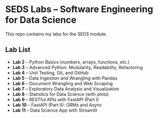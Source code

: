 #  SEDS Labs – Software Engineering for Data Science

This repo contains my labs for the SEDS module.

##  Lab List

- **Lab 2** – Python Basics (numbers, arrays, functions, etc.)
- **Lab 3** – Advanced Python: Modularity, Readability, Refactoring
- **Lab 4** – Unit Testing, Git, and GitHub
- **Lab 5** – Data Ingestion and Wrangling with Pandas
- **Lab 6** – Document Wrangling and Web Scraping
- **Lab 7** – Exploratory Data Analysis and Visualization
- **Lab 8** – Statistics for Data Science (with plots)
- **Lab 9** – RESTful APIs with FastAPI (Part I)
- **Lab 10** – FastAPI (Part II): ORMs and Async
- **Lab 11** – Data Science App with Streamlit


